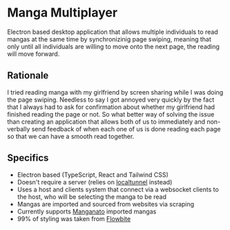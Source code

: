 # Manga Multiplayer

Electron based desktop application that allows multiple individuals to read mangas at the same time by synchronizinig page swiping, meaning that only until all individuals are willing to move onto the next page, the reading will move forward.

## Rationale

I tried reading manga with my girlfriend by screen sharing while I was doing the page swiping. Needless to say I got annoyed very quickly by the fact that I always had to ask for confirmation about whether my girlfriend had finished reading the page or not. So what better way of solving the issue than creating an application that allows both of us to immediately and non-verbally send feedback of when each one of us is done reading each page so that we can have a smooth read together.

## Specifics

- Electron based (TypeScript, React and Tailwind CSS)
- Doesn't require a server (relies on [localtunnel](https://github.com/localtunnel/localtunnel/) instead)
- Uses a host and clients system that connect via a websocket clients to the host, who will be selecting the manga to be read
- Mangas are imported and sourced from websites via scraping
- Currently supports [Manganato](https://manganato.com/) imported mangas
- 99% of styling was taken from [Flowbite](https://flowbite.com/)
